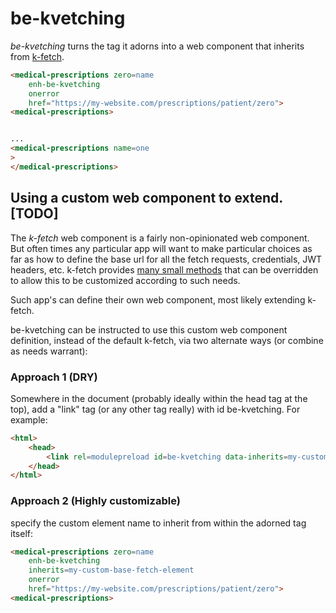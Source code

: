 # be-kvetching

*be-kvetching* turns the tag it adorns into a web component that inherits from [k-fetch](https://github.com/bahrus/k-fetch).

```html
<medical-prescriptions zero=name
    enh-be-kvetching 
    onerror
    href="https://my-website.com/prescriptions/patient/zero">
<medical-prescriptions>


...
<medical-prescriptions name=one
>
</medical-prescriptions>
```

## Using a custom web component to extend. [TODO]

The *k-fetch* web component is a fairly non-opinionated web component.  But often times any particular app will want to make particular choices as far as how to define the base url for all the fetch requests, credentials, JWT headers, etc.  k-fetch provides [many small methods](https://github.com/bahrus/k-fetch/blob/baseline/k-fetch.ts) that can be overridden to allow this to be customized according to such needs.

Such app's can define their own web component, most likely extending k-fetch.

be-kvetching can be instructed to use this custom web component definition, instead of the default k-fetch, via two alternate ways (or combine as needs warrant):

### Approach 1 (DRY)

Somewhere in the document (probably ideally within the head tag at the top), add a "link" tag (or any other tag really) with id be-kvetching.  For example:

```html
<html>
    <head>
        <link rel=modulepreload id=be-kvetching data-inherits=my-custom-base-fetch-element href=https://myapp.com/resources/be-kvetching.js >
    </head>
</html>
```

### Approach 2 (Highly customizable)

specify the custom element name to inherit from within the adorned tag itself:


```html
<medical-prescriptions zero=name
    enh-be-kvetching 
    inherits=my-custom-base-fetch-element
    onerror
    href="https://my-website.com/prescriptions/patient/zero">
<medical-prescriptions>